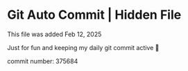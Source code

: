 # Git Auto Commit | Hidden File

This file was added Feb 12, 2025

Just for fun and keeping my daily git commit active 🤪

commit number: 375684
